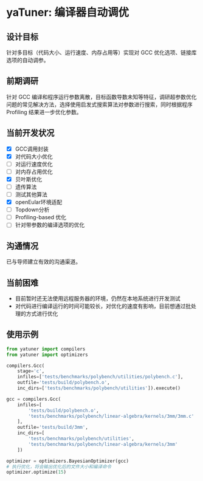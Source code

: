 # yaTuner: 编译器自动调优
## 设计目标

针对多目标（代码大小、运行速度、内存占用等）实现对 GCC 优化选项、链接库选项的自动调参。

## 前期调研

针对 GCC 编译和程序运行参数离散，目标函数导数未知等特征，调研超参数优化问题的常见解决方法，选择使用启发式搜索算法对参数进行搜索，同时根据程序 Profiling 结果进一步优化参数。

## 当前开发状况

 - [x] GCC调用封装
 - [x] 对代码大小优化
 - [ ] 对运行速度优化
 - [ ] 对内存占用优化
 - [x] 贝叶斯优化
 - [ ] 遗传算法
 - [ ] 测试其他算法
 - [x] openEular环境适配
 - [ ] Topdown分析
 - [ ] Profiling-based 优化
 - [ ] 针对带参数的编译选项的优化

## 沟通情况

已与导师建立有效的沟通渠道。

## 当前困难

 - 目前暂时还无法使用远程服务器的环境，仍然在本地系统进行开发测试
 - 对代码进行编译运行的时间可能较长，对优化的速度有影响，目前想通过批处理的方式进行优化

## 使用示例

```python
from yatuner import compilers
from yatuner import optimizers

compilers.Gcc(
    stage='c',
    infiles=['tests/benchmarks/polybench/utilities/polybench.c'],
    outfile='tests/build/polybench.o',
    inc_dirs=['tests/benchmarks/polybench/utilities']).execute()

gcc = compilers.Gcc(
    infiles=[
        'tests/build/polybench.o',
        'tests/benchmarks/polybench/linear-algebra/kernels/3mm/3mm.c'
    ],
    outfile='tests/build/3mm',
    inc_dirs=[
        'tests/benchmarks/polybench/utilities',
        'tests/benchmarks/polybench/linear-algebra/kernels/3mm'
    ])

optimizer = optimizers.BayesianOptimizer(gcc)
# 执行优化，将会输出优化后的文件大小和编译命令
optimizer.optimize(15)

```